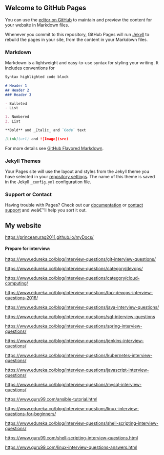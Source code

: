 ## Welcome to GitHub Pages

You can use the [editor on GitHub](https://github.com/princeanurag2011/myDocs/edit/master/README.md) to maintain and preview the content for your website in Markdown files.

Whenever you commit to this repository, GitHub Pages will run [Jekyll](https://jekyllrb.com/) to rebuild the pages in your site, from the content in your Markdown files.

### Markdown

Markdown is a lightweight and easy-to-use syntax for styling your writing. It includes conventions for

```markdown
Syntax highlighted code block

# Header 1
## Header 2
### Header 3

- Bulleted
- List

1. Numbered
2. List

**Bold** and _Italic_ and `Code` text

[Link](url) and ![Image](src)
```

For more details see [GitHub Flavored Markdown](https://guides.github.com/features/mastering-markdown/).

### Jekyll Themes

Your Pages site will use the layout and styles from the Jekyll theme you have selected in your [repository settings](https://github.com/princeanurag2011/myDocs/settings). The name of this theme is saved in the Jekyll `_config.yml` configuration file.

### Support or Contact

Having trouble with Pages? Check out our [documentation](https://help.github.com/categories/github-pages-basics/) or [contact support](https://github.com/contact) and weâ€™ll help you sort it out.
## My website 
https://princeanurag2011.github.io/myDocs/

#### Prepare for interview:

https://www.edureka.co/blog/interview-questions/git-interview-questions/

https://www.edureka.co/blog/interview-questions/category/devops/

https://www.edureka.co/blog/interview-questions/category/cloud-computing/

https://www.edureka.co/blog/interview-questions/top-devops-interview-questions-2016/

https://www.edureka.co/blog/interview-questions/java-interview-questions/

https://www.edureka.co/blog/interview-questions/sql-interview-questions

https://www.edureka.co/blog/interview-questions/spring-interview-questions/

https://www.edureka.co/blog/interview-questions/jenkins-interview-questions/

https://www.edureka.co/blog/interview-questions/kubernetes-interview-questions/

https://www.edureka.co/blog/interview-questions/javascript-interview-questions/

https://www.edureka.co/blog/interview-questions/mysql-interview-questions/

https://www.guru99.com/ansible-tutorial.html

https://www.edureka.co/blog/interview-questions/linux-interview-questions-for-beginners/

https://www.edureka.co/blog/interview-questions/shell-scripting-interview-questions/

https://www.guru99.com/shell-scripting-interview-questions.html

https://www.guru99.com/linux-interview-questions-answers.html

